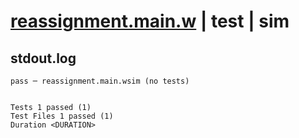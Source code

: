 # [reassignment.main.w](../../../../../examples/tests/valid/reassignment.main.w) | test | sim

## stdout.log
```log
pass ─ reassignment.main.wsim (no tests)
 
 
Tests 1 passed (1)
Test Files 1 passed (1)
Duration <DURATION>
```


